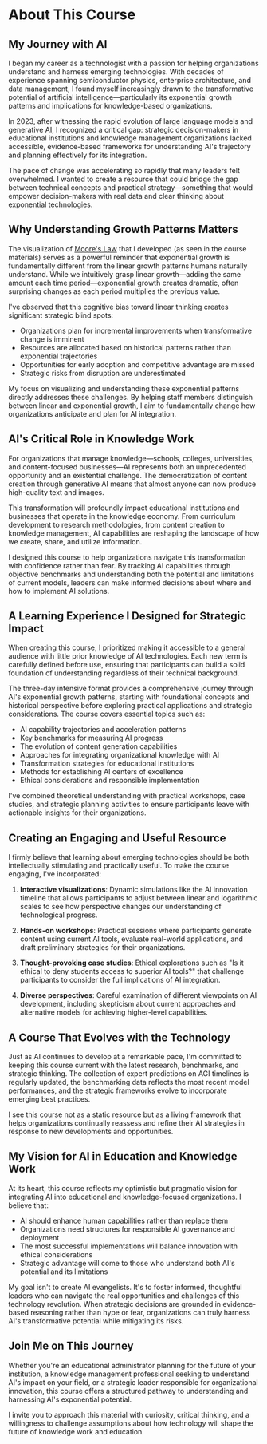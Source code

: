 # About This Course

## My Journey with AI

I began my career as a technologist with a passion for helping organizations understand and harness emerging technologies. With decades of experience spanning semiconductor physics, enterprise architecture, and data management, I found myself increasingly drawn to the transformative potential of artificial intelligence—particularly its exponential growth patterns and implications for knowledge-based organizations.

In 2023, after witnessing the rapid evolution of large language models and generative AI, I recognized a critical gap: strategic decision-makers in educational institutions and knowledge management organizations lacked accessible, evidence-based frameworks for understanding AI's trajectory and planning effectively for its integration.

The pace of change was accelerating so rapidly that many leaders felt overwhelmed. I wanted to create a resource that could bridge the gap between technical concepts and practical strategy—something that would empower decision-makers with real data and clear thinking about exponential technologies.

## Why Understanding Growth Patterns Matters

The visualization of [Moore's Law](./glossary.md#moores-law) that I developed (as seen in the course materials) serves as a powerful reminder that exponential growth is fundamentally different from the linear growth patterns humans naturally understand. While we intuitively grasp linear growth—adding the same amount each time period—exponential growth creates dramatic, often surprising changes as each period multiplies the previous value.

I've observed that this cognitive bias toward linear thinking creates significant strategic blind spots:

- Organizations plan for incremental improvements when transformative change is imminent
- Resources are allocated based on historical patterns rather than exponential trajectories
- Opportunities for early adoption and competitive advantage are missed
- Strategic risks from disruption are underestimated

My focus on visualizing and understanding these exponential patterns directly addresses these challenges. By helping staff members distinguish between linear and exponential growth, I aim to fundamentally change how organizations anticipate and plan for AI integration.

## AI's Critical Role in Knowledge Work

For organizations that manage knowledge—schools, colleges, universities, and content-focused businesses—AI represents both an unprecedented opportunity and an existential challenge. The democratization of content creation through generative AI means that almost anyone can now produce high-quality text and images.

This transformation will profoundly impact educational institutions and businesses that operate in the knowledge economy. From curriculum development to research methodologies, from content creation to knowledge management, AI capabilities are reshaping the landscape of how we create, share, and utilize information.

I designed this course to help organizations navigate this transformation with confidence rather than fear. By tracking AI capabilities through objective benchmarks and understanding both the potential and limitations of current models, leaders can make informed decisions about where and how to implement AI solutions.

## A Learning Experience I Designed for Strategic Impact

When creating this course, I prioritized making it accessible to a general audience with little prior knowledge of AI technologies. Each new term is carefully defined before use, ensuring that participants can build a solid foundation of understanding regardless of their technical background.

The three-day intensive format provides a comprehensive journey through AI's exponential growth patterns, starting with foundational concepts and historical perspective before exploring practical applications and strategic considerations. The course covers essential topics such as:

- AI capability trajectories and acceleration patterns
- Key benchmarks for measuring AI progress
- The evolution of content generation capabilities
- Approaches for integrating organizational knowledge with AI
- Transformation strategies for educational institutions
- Methods for establishing AI centers of excellence
- Ethical considerations and responsible implementation

I've combined theoretical understanding with practical workshops, case studies, and strategic planning activities to ensure participants leave with actionable insights for their organizations.

## Creating an Engaging and Useful Resource

I firmly believe that learning about emerging technologies should be both intellectually stimulating and practically useful. To make the course engaging, I've incorporated:

1. **Interactive visualizations**: Dynamic simulations like the AI innovation timeline that allows participants to adjust between linear and logarithmic scales to see how perspective changes our understanding of technological progress.

2. **Hands-on workshops**: Practical sessions where participants generate content using current AI tools, evaluate real-world applications, and draft preliminary strategies for their organizations.

3. **Thought-provoking case studies**: Ethical explorations such as "Is it ethical to deny students access to superior AI tools?" that challenge participants to consider the full implications of AI integration.

4. **Diverse perspectives**: Careful examination of different viewpoints on AI development, including skepticism about current approaches and alternative models for achieving higher-level capabilities.

## A Course That Evolves with the Technology

Just as AI continues to develop at a remarkable pace, I'm committed to keeping this course current with the latest research, benchmarks, and strategic thinking. The collection of expert predictions on AGI timelines is regularly updated, the benchmarking data reflects the most recent model performances, and the strategic frameworks evolve to incorporate emerging best practices.

I see this course not as a static resource but as a living framework that helps organizations continually reassess and refine their AI strategies in response to new developments and opportunities.

## My Vision for AI in Education and Knowledge Work

At its heart, this course reflects my optimistic but pragmatic vision for integrating AI into educational and knowledge-focused organizations. I believe that:

- AI should enhance human capabilities rather than replace them
- Organizations need structures for responsible AI governance and deployment
- The most successful implementations will balance innovation with ethical considerations
- Strategic advantage will come to those who understand both AI's potential and its limitations

My goal isn't to create AI evangelists. It's to foster informed, thoughtful leaders who can navigate the real opportunities and challenges of this technology revolution. When strategic decisions are grounded in evidence-based reasoning rather than hype or fear, organizations can truly harness AI's transformative potential while mitigating its risks.

## Join Me on This Journey

Whether you're an educational administrator planning for the future of your institution, a knowledge management professional seeking to understand AI's impact on your field, or a strategic leader responsible for organizational innovation, this course offers a structured pathway to understanding and harnessing AI's exponential potential.

I invite you to approach this material with curiosity, critical thinking, and a willingness to challenge assumptions about how technology will shape the future of knowledge work and education.
